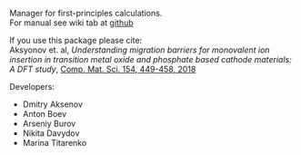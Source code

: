 Manager for first-principles calculations.  
For manual see wiki tab at [github](https://github.com/dimonaks/siman/wiki)

If you use this package please cite:  
Aksyonov et. al, *Understanding migration barriers for monovalent ion insertion in transition metal oxide and phosphate based cathode materials: A DFT study*, [Comp. Mat. Sci. 154, 449-458, 2018](https://doi.org/10.1016/j.commatsci.2018.07.057)  

Developers:
 - Dmitry Aksenov
 - Anton Boev
 - Arseniy Burov
 - Nikita Davydov
 - Marina Titarenko


